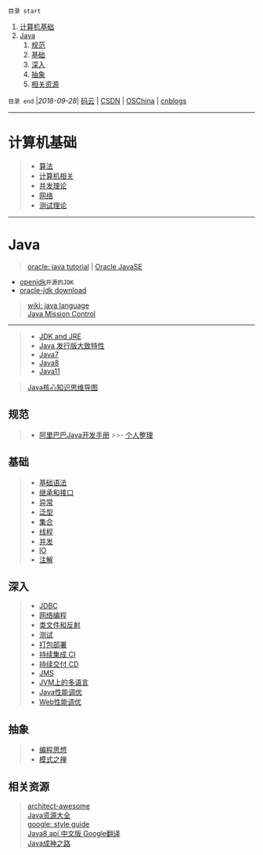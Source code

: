 `目录 start`
 
1. [计算机基础](#计算机基础)
1. [Java](#java)
    1. [规范](#规范)
    1. [基础](#基础)
    1. [深入](#深入)
    1. [抽象](#抽象)
    1. [相关资源](#相关资源)

`目录 end` |_2018-09-28_| [码云](https://gitee.com/gin9) | [CSDN](http://blog.csdn.net/kcp606) | [OSChina](https://my.oschina.net/kcp1104) | [cnblogs](http://www.cnblogs.com/kuangcp)
****************************************
# 计算机基础

>- [算法](/Skills/CS/Arithmetic.md)  
>- [计算机相关](/Skills/CS/Computer.md)  
>- [并发理论](/Skills/CS/Concurrent.md)  
>- [网络](/Skills/CS/Network.md)  
>- [测试理论](/Skills/CS/TestTheory.md)  

*************************************
# Java
> [oracle: java tutorial](https://docs.oracle.com/javase/tutorial/java/) | [Oracle JavaSE](http://www.oracle.com/technetwork/java/javase/overview/index.html)

- [openjdk](http://openjdk.java.net/)`开源的JDK`
- [oracle-jdk download](http://www.oracle.com/technetwork/java/javase/downloads/index.html)  

> [wiki: java language](https://en.wikipedia.org/wiki/Java_%28programming_language%29)  
> [Java Mission Control](https://www.oracle.com/technetwork/java/javaseproducts/mission-control/java-mission-control-1998576.html)

********************

>- [JDK and JRE](/Java/AdvancedLearning/JDKAndJRE.md)
>- [Java 发行版大致特性](/Java/AdvancedLearning/JavaReleaseVersion.md)  
>- [Java7](/Java/AdvancedLearning/Java7.md)
>- [Java8](/Java/AdvancedLearning/Java8.md)
>- [Java11](/Java/AdvancedLearning/Java11.md)

> [Java核心知识思维导图](https://gitee.com/gin9/MindMap)

## 规范
>- [阿里巴巴Java开发手册](https://github.com/alibaba/p3c)
    >>- [个人整理](/Java/AlibabaJavaStandard.md)

## 基础
>- [基础语法](/Java/AdvancedLearning/GrammarAndType.md)  
>- [继承和接口](/Java/AdvancedLearning/ExtendsAndInterface.md)  
>- [异常](/Java/AdvancedLearning/Exception.md)  
>- [泛型](/Java/AdvancedLearning/Generics.md)  
>- [集合](/Java/AdvancedLearning/Collection.md)  
>- [线程](/Java/AdvancedLearning/Thread.md)  
>- [并发](/Java/AdvancedLearning/Concurrents.md)  
>- [IO](/Java/AdvancedLearning/IO.md)  
>- [注解](/Java/AdvancedLearning/Annotation.md)  

## 深入
>- [JDBC](/Java/AdvancedLearning/JDBC.md)  
>- [网络编程](/Java/AdvancedLearning/Socket.md)  
>- [类文件和反射](/Java/AdvancedLearning/ClassFile.md)  
>- [测试](/Java/AdvancedLearning/JavaTest.md)  
>- [打包部署](/Java/AdvancedLearning/Deploy.md)  
>- [持续集成 CI](/Skills/DevOps/ContinuousIntegration.md)  
>- [持续交付 CD](/Skills/DevOps/ContinuousDelivery.md)  
>- [JMS](/Java/AdvancedLearning/JMS.md)  
>- [JVM上的多语言](/Java/AdvancedLearning/MultipleLanguage.md)   
>- [Java性能调优](/Java/AdvancedLearning/JavaPerformance.md)  
>- [Web性能调优](/Java/AdvancedLearning/WebPerformance.md)  

## 抽象
>- [编程思想](/Java/AdvancedLearning/ProgramThinking.md)  
>- [模式之禅](/Java/ZenOfPattern.md)

## 相关资源
> [architect-awesome](https://github.com/xingshaocheng/architect-awesome)  
> [Java资源大全](http://www.codeceo.com/article/java-resource-collection.html)  
> [google: style guide](https://google.github.io/styleguide/javaguide.html)  
> [Java8 api 中文版 Google翻译](https://blog.fondme.cn/posts/21004/)  
> [Java成神之路](https://github.com/hollischuang/toBeTopJavaer)  

